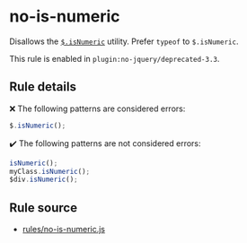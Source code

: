 # no-is-numeric

Disallows the [`$.isNumeric`](https://api.jquery.com/jQuery.isNumeric/) utility. Prefer `typeof` to `$.isNumeric`.

This rule is enabled in `plugin:no-jquery/deprecated-3.3`.

## Rule details

❌ The following patterns are considered errors:
```js
$.isNumeric();
```

✔️ The following patterns are not considered errors:
```js
isNumeric();
myClass.isNumeric();
$div.isNumeric();
```
## Rule source

* [rules/no-is-numeric.js](../rules/no-is-numeric.js)
